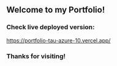## Welcome to my Portfolio!

### Check live deployed version:
https://portfolio-tau-azure-10.vercel.app/

### Thanks for visiting!